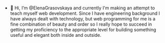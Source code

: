 - 👋 Hi, I’m @ElenaGrasovskaya and currently I'm making an attempt to teach myself web development. Since I have engineering background I have always dealt with technology, but web programming for me is a fine combination of beauty and order so I really hope to succeed in getting my proficiency to the appropriate level for building something useful and elegant both inside and outside.


<!---
ElenaGrasovskaya/ElenaGrasovskaya is a ✨ special ✨ repository because its `README.md` (this file) appears on your GitHub profile.
You can click the Preview link to take a look at your changes.
--->

